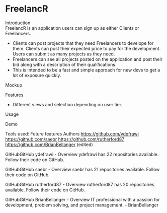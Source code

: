 # FreelancR

Introduction  
FreelancR is an application users can sign up as either Clients or Freelancers.
* Clients can post projects that they need Freelancers to develope for them. Clients can post their expected price to pay for the development. Users can submit as many projects as they need.
* Freelancers can see all projects posted on the application and post their bid along with a description of their qualifications.
* This is intended to be a fast and simple approach for new devs to get a lot of exposure quickly.

Mockup


Features
* Different views and selection depending on user tier.

Usage

Demo

Tools used:
Future features
Authors
https://github.com/ydefrawi
https://github.com/saebr
https://github.com/rutherford87
https://github.com/BrianBellanger
 (edited) 

GitHubGitHub
ydefrawi - Overview
ydefrawi has 22 repositories available. Follow their code on GitHub.

GitHubGitHub
saebr - Overview
saebr has 21 repositories available. Follow their code on GitHub.

GitHubGitHub
rutherford87 - Overview
rutherford87 has 20 repositories available. Follow their code on GitHub.

GitHubGitHub
BrianBellanger - Overview
IT professional with a passion for development, problem solving, and project management. - BrianBellanger